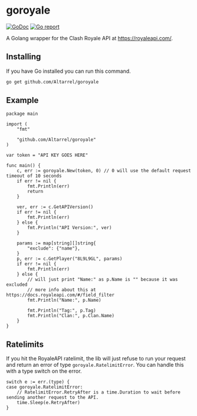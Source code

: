 # goroyale
[![GoDoc](https://godoc.org/github.com/Altarrel/goroyale?status.svg)](https://godoc.org/github.com/Altarrel/goroyale)
[![Go report](https://goreportcard.com/badge/github.com/Altarrel/goroyale)](https://goreportcard.com/report/github.com/Altarrel/goroyale)

A Golang wrapper for the Clash Royale API at https://royaleapi.com/.

## Installing
If you have Go installed you can run this command.
```sh
go get github.com/Altarrel/goroyale
```

## Example
```golang
package main

import (
	"fmt"

	"github.com/Altarrel/goroyale"
)

var token = "API KEY GOES HERE"

func main() {
	c, err := goroyale.New(token, 0) // 0 will use the default request timeout of 10 seconds
	if err != nil {
		fmt.Println(err)
		return
	}

	ver, err := c.GetAPIVersion()
	if err != nil {
		fmt.Println(err)
	} else {
		fmt.Println("API Version:", ver)
	}

	params := map[string][]string{
		"exclude": {"name"},
	}
	p, err := c.GetPlayer("8L9L9GL", params)
	if err != nil {
		fmt.Println(err)
	} else {
		// will just print "Name:" as p.Name is "" because it was excluded
		// more info about this at https://docs.royaleapi.com/#/field_filter
		fmt.Println("Name:", p.Name)

		fmt.Println("Tag:", p.Tag)
		fmt.Println("Clan:", p.Clan.Name)
	}
}
```

## Ratelimits
If you hit the RoyaleAPI ratelimit, the lib will just refuse to run your request and return an error of type `goroyale.RatelimitError`.
You can handle this with a type switch on the error.
```golang
switch e := err.(type) {
case goroyale.RatelimitError:
	// RatelimitError.RetryAfter is a time.Duration to wait before sending another request to the API.
	time.Sleep(e.RetryAfter)
}
```